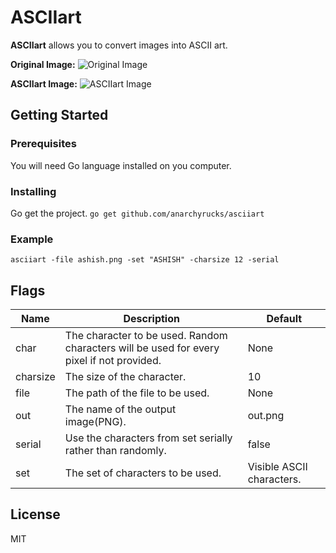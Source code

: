 # ASCIIart

**ASCIIart** allows you to convert images into ASCII art.

**Original Image:**
![Original Image](https://image.ibb.co/kp7sR6/ashish.jpg)

**ASCIIart Image:**
![ASCIIart Image](https://image.ibb.co/iJEgm6/out.png)


## Getting Started

### Prerequisites
You will need Go language installed on you computer.

### Installing
Go get the project.
`go get github.com/anarchyrucks/asciiart`

### Example
`asciiart -file ashish.png -set "ASHISH" -charsize 12 -serial`

## Flags
| Name     | Description                                                                                   | Default                   |
|----------|-----------------------------------------------------------------------------------------------|---------------------------|
| char     | The character to be used. Random characters will be used for every pixel if not provided.     | None                      |
| charsize | The size of the character.                                                                    | 10                        |
| file     | The path of the file to be used.                                                              | None                      |
| out      | The name of the output image(PNG).                                                            | out.png                   |
| serial   | Use the characters from set serially rather than randomly.                                    | false                     |
| set      | The set of characters to be used.                                                             | Visible ASCII characters. |

## License
MIT
